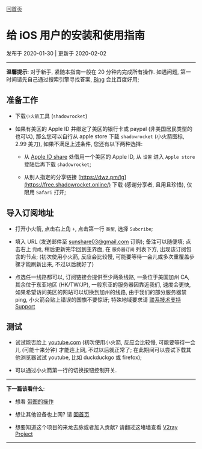 [回首页](../index.md)

# 给 iOS 用户的安装和使用指南

发布于 2020-01-30 | 更新于 2020-02-02

---


**温馨提示**: 对于新手, 紧随本指南一般在 20 分钟内完成所有操作. 如遇问题, 第一时间请先自己通过搜索引擎寻找答案, [Bing](https://bing.com) 会比百度好用;

## 准备工作

- 下载`小火箭`工具 (`shadowrocket`)

- 如果有美区的 Apple ID 并绑定了美区的银行卡或 paypal (非美国居民类型的也可以), 那么您可以自行从 apple store 下载 `shadowrocket` (小火箭图标, 2.99 美刀), 如果不满足上述条件, 您还有以下两种选择:

    - 从 [Apple ID share](https://wohaobang.cn/) 处借用一个美区的 Apple ID, 从 `设置` 进入 `Apple store` 登陆后再下载 `shadowrocket`;
    
    - 从别人指定的分享链接 [https://dwz.pm/lg](https://free.shadowrocket.online/) 下载 (感谢分享者, 且用且珍惜), 仅限用 `Safari` 打开;
    
## 导入订阅地址

- 打开小火箭, 点击右上角 `+`, 点击第一行 `类型`, 选择 `Subcribe`;

- 填入 URL (发送邮件至 sunshare03@gmail.com 订购); 备注可以随便填; 点击右上 `完成`, 稍后更新完毕回到主界面, 在 `服务器订阅` 列表下方, 出现该订阅包含的节点;
(初次使用小火箭, 反应会比较慢, 可能要等待一会儿或多次重覆盖步骤才能刷新出来, 不过以后就好了)

- 点选任一线路都可以, 订阅链接会提供至少两条线路, 一条位于美国加州 CA, 其余位于东亚地区 (HK/TW/JP), 一般东亚的服务器因靠近我们, 速度会更快, 如果希望访问美区的网站可以切换到加州的线路, 由于我们的部分服务器禁 ping, 小火箭会贴上错误的国旗不要惊讶; 特殊地域要求请 [联系技术支持 Support](posts/Support.md)

## 测试
- 试试能否脸上 [youtube.com](https://youtube.com) (初次使用小火箭, 反应会比较慢, 可能要等待一会儿 (可能十来分钟) 才能连上网, 不过以后就正常了; 在此期间可以尝试下载其他浏览器试试 youtube, 比如 duckduckgo 或 firefox);

- 可以通过小火箭第一行的切换按钮控制开关.
---

**下一篇该看什么**: 

- 想看 [带图的操作](https://book.v2rayx.org/)

- 想让其他设备也上网? 请 [回首页](../index.md)

- 想要知道这个项目的来龙去脉或者加入贡献? 请翻过这堵墙查看 [V2ray Project](https://www.v2ray.com/)

---
